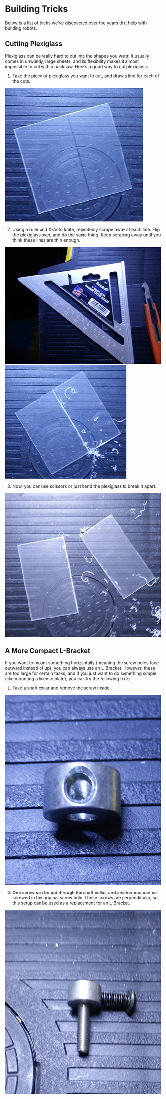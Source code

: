 # Building Tricks
Below is a list of tricks we’ve discovered over the years that help with building robots. 

## Cutting Plexiglass
Plexiglass can be really hard to cut into the shapes you want: It usually comes in unwieldy, large sheets, and its flexibility makes it almost impossible to cut with a hacksaw. Here’s a good way to cut plexiglass: 

1) Take the piece of plexiglass you want to cut, and draw a line for each of the cuts. 

![](./Graphics/plexiglass-1.jpg)

2) Using a ruler and X-Acto knife, repeatedly scrape away at each line. Flip the plexiglass over, and do the same thing. Keep scraping away until you think these lines are thin enough. 

![](./Graphics/plexiglass-2.jpg)
![](./Graphics/plexiglass-3.jpg)

3) Now, you can use scissors or just bend the plexiglass to break it apart. 

![](./Graphics/plexiglass-4.jpg)

## A More Compact L-Bracket
If you want to mount something horizontally (meaning the screw holes face outward instead of up), you can always use an L-Bracket. However, these are too large for certain tasks, and if you just want to do something simple (like mounting a license plate), you can try the following trick: 

1) Take a shaft collar and remove the screw inside. 

![](./Graphics/shaftcollar-1.jpg)

2) One screw can be put through the shaft collar, and another one can be screwed in the original screw hole. These screws are perpendicular, so this setup can be used as a replacement for an L-Bracket. 

![](./Graphics/shaftcollar-2.jpg)
